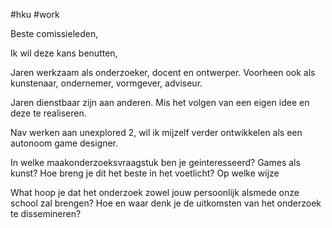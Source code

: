 #hku #work 

Beste comissieleden,

Ik wil deze kans benutten, 

Jaren werkzaam als onderzoeker, docent en ontwerper.
Voorheen ook als kunstenaar, ondernemer, vormgever, adviseur.

Jaren dienstbaar zijn aan anderen. 
Mis het volgen van een eigen idee en deze te realiseren.

Nav werken aan unexplored 2, wil ik mijzelf verder ontwikkelen als een autonoom game designer. 

In welke maakonderzoeksvraagstuk ben je geinteresseerd?
Games als kunst? Hoe breng je dit het beste in het voetlicht? Op welke wijze


What hoop je dat het onderzoek zowel jouw persoonlijk alsmede onze school zal brengen?
Hoe en waar denk je de uitkomsten van het onderzoek te dissemineren?




